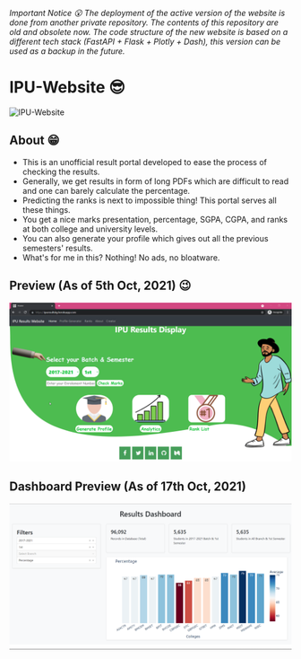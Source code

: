 _Important Notice 😮_
_The deployment of the active version of the website is done from another private repository. The contents of this repository are old and obsolete now. The code structure of the new website is based on a different tech stack (FastAPI + Flask + Plotly + Dash), this version can be used as a backup in the future._

# IPU-Website 😎

![IPU-Website](https://socialify.git.ci/kaustubhgupta/IPU-Website/image?description=1&language=1&owner=1&pattern=Circuit%20Board&theme=Light)

## About 😁
- This is an unofficial result portal developed to ease the process of checking the results.
- Generally, we get results in form of long PDFs which are difficult to read and one can barely calculate the percentage.
- Predicting the ranks is next to impossible thing! This portal serves all these things.
- You get a nice marks presentation, percentage, SGPA, CGPA, and ranks at both college and university levels.
- You can also generate your profile which gives out all the previous semesters' results.
- What's for me in this? Nothing! No ads, no bloatware.

## Preview (As of 5th Oct, 2021) 😉
![web-preview](./preview.gif)

## Dashboard Preview (As of 17th Oct, 2021)
![](./dashboard.png)